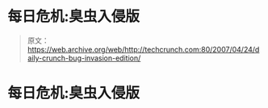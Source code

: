 # 每日危机:臭虫入侵版

> 原文：<https://web.archive.org/web/http://techcrunch.com:80/2007/04/24/daily-crunch-bug-invasion-edition/>

# 每日危机:臭虫入侵版